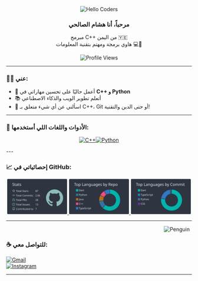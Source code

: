 <div align="center">

<img src="https://github.com/SP-XD/SP-XD/blob/main/images/hellocoders_rounded.gif?raw=true" alt="Hello Coders" width="60%" />

### مرحباً، أنا هشام الصالحي  
مبرمج C++ من اليمن 🇾🇪  
هاوي برمجة ومهتم بتقنية المعلومات 💻🧠

![Profile Views](https://komarev.com/ghpvc/?username=hisham019&style=flat&color=orange&label=PROFILE+VIEWS)

</div>

---


### 👨‍💻 عني:
- 🔭 أعمل حاليًا على تحسين مهاراتي في **C++ و Python**
- 📚 أتعلم تطوير الويب والذكاء الاصطناعي
- 💬 اسألني عن أي شيء متعلق بـ C++، Git أو حتى الدين والتقنية!

---
### 🧰 الأدوات واللغات اللي أستخدمها:
<div align="center" >
<a  href="https://github.com/hisham019">


![C++](https://img.shields.io/badge/C%2B%2B-00599C?style=flat&logo=c%2B%2B&logoColor=white)![Python](https://img.shields.io/badge/Python-FFD43B?style=flat&logo=python&logoColor=darkgreen)  

</a>
</div>
---

### 📈 إحصائياتي في GitHub:
<div align="center" >
<a  href="https://github.com/hisham019">

<img src="https://raw.githubusercontent.com/SP-XD/profile-summary-cards/master/profile-summary-card-output/nord_dark/3-stats.svg" width="32.5%">
<img src="https://raw.githubusercontent.com/SP-XD/profile-summary-cards/master/profile-summary-card-output/nord_dark/1-repos-per-language.svg" width="32.5%">
<img src="https://raw.githubusercontent.com/SP-XD/profile-summary-cards/master/profile-summary-card-output/nord_dark/2-most-commit-language.svg" width="32.5%">

</a>
</div>



---

 <img align="right" src="https://raw.githubusercontent.com/Tarikul-Islam-Anik/Animated-Fluent-Emojis/master/Emojis/Animals/Penguin.png" alt="Penguin" width="15%" /><br>
### ☕ للتواصل معي:

[![Gmail](https://img.shields.io/badge/Gmail-hishamhanialsalhi@gmail.com-red?style=flat&logo=gmail&logoColor=white)](mailto:hishamhanialsalhi@gmail.com)  
[![Instagram](https://img.shields.io/badge/Instagram-h0__.19-purple?style=flat&logo=instagram&logoColor=white)](https://instagram.com/h0__.19)

---

